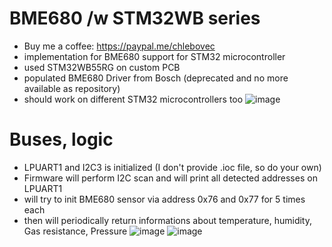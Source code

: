 # BME680 /w STM32WB series
* Buy me a coffee: https://paypal.me/chlebovec
* implementation for BME680 support for STM32 microcontroller
* used STM32WB55RG on custom PCB
* populated BME680 Driver from Bosch (deprecated and no more available as repository)
* should work on different STM32 microcontrollers too
![image](https://github.com/martinius96/BME680-STM32/assets/14253034/dae1febb-091d-4d9e-991d-4de60b503084)
# Buses, logic
* LPUART1 and I2C3 is initialized (I don't provide .ioc file, so do your own)
* Firmware will perform I2C scan and will print all detected addresses on LPUART1
* will try to init BME680 sensor via address 0x76 and 0x77 for 5 times each
* then will periodically return informations about temperature, humidity, Gas resistance, Pressure
![image](https://github.com/martinius96/BME680-STM32/assets/14253034/b916f6ec-6424-42a6-b62b-265f0d6046f5)
![image](https://github.com/martinius96/BME680-STM32/assets/14253034/8c240971-e8ee-469e-b3c1-16a718132c60)
